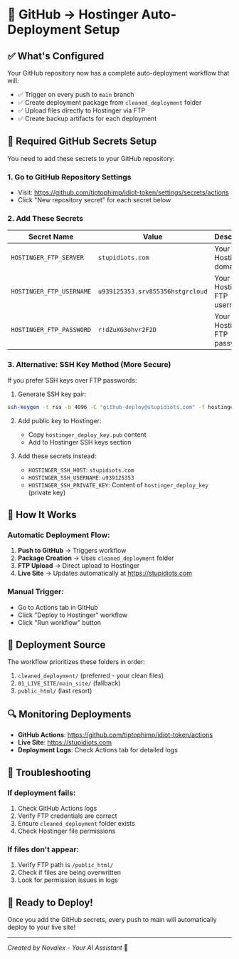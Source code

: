 # 🚀 GitHub → Hostinger Auto-Deployment Setup

## ✅ What's Configured

Your GitHub repository now has a complete auto-deployment workflow that will:
- ✅ Trigger on every push to `main` branch
- ✅ Create deployment package from `cleaned_deployment` folder
- ✅ Upload files directly to Hostinger via FTP
- ✅ Create backup artifacts for each deployment

## 🔧 Required GitHub Secrets Setup

You need to add these secrets to your GitHub repository:

### 1. Go to GitHub Repository Settings
- Visit: https://github.com/tiptophimp/idiot-token/settings/secrets/actions
- Click "New repository secret" for each secret below

### 2. Add These Secrets

| Secret Name | Value | Description |
|-------------|-------|-------------|
| `HOSTINGER_FTP_SERVER` | `stupidiots.com` | Your Hostinger domain |
| `HOSTINGER_FTP_USERNAME` | `u939125353.srv855356hstgrcloud` | Your Hostinger FTP username |
| `HOSTINGER_FTP_PASSWORD` | `r!dZuXG3ohvr2F2D` | Your Hostinger FTP password |

### 3. Alternative: SSH Key Method (More Secure)

If you prefer SSH keys over FTP passwords:

1. Generate SSH key pair:
```bash
ssh-keygen -t rsa -b 4096 -C "github-deploy@stupidiots.com" -f hostinger_deploy_key
```

2. Add public key to Hostinger:
   - Copy `hostinger_deploy_key.pub` content
   - Add to Hostinger SSH keys section

3. Add these secrets instead:
   - `HOSTINGER_SSH_HOST`: `stupidiots.com`
   - `HOSTINGER_SSH_USERNAME`: `u939125353`
   - `HOSTINGER_SSH_PRIVATE_KEY`: Content of `hostinger_deploy_key` (private key)

## 🎯 How It Works

### Automatic Deployment Flow:
1. **Push to GitHub** → Triggers workflow
2. **Package Creation** → Uses `cleaned_deployment` folder
3. **FTP Upload** → Direct upload to Hostinger
4. **Live Site** → Updates automatically at https://stupidiots.com

### Manual Trigger:
- Go to Actions tab in GitHub
- Click "Deploy to Hostinger" workflow
- Click "Run workflow" button

## 📁 Deployment Source

The workflow prioritizes these folders in order:
1. `cleaned_deployment/` (preferred - your clean files)
2. `01_LIVE_SITE/main_site/` (fallback)
3. `public_html/` (last resort)

## 🔍 Monitoring Deployments

- **GitHub Actions**: https://github.com/tiptophimp/idiot-token/actions
- **Live Site**: https://stupidiots.com
- **Deployment Logs**: Check Actions tab for detailed logs

## 🚨 Troubleshooting

### If deployment fails:
1. Check GitHub Actions logs
2. Verify FTP credentials are correct
3. Ensure `cleaned_deployment` folder exists
4. Check Hostinger file permissions

### If files don't appear:
1. Verify FTP path is `/public_html/`
2. Check if files are being overwritten
3. Look for permission issues in logs

## 🎉 Ready to Deploy!

Once you add the GitHub secrets, every push to main will automatically deploy to your live site!

---
*Created by Novalex - Your AI Assistant* 🤖

